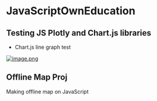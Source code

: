 # JavaScriptOwnEducation

## Testing JS Plotly and Chart.js libraries

- Chart.js line graph test
  
[![image.png](https://i.postimg.cc/XNr82gp3/image.png)](https://postimg.cc/QVr1C1Qn)

## Offline Map Proj

Making offline map on JavaScript 
